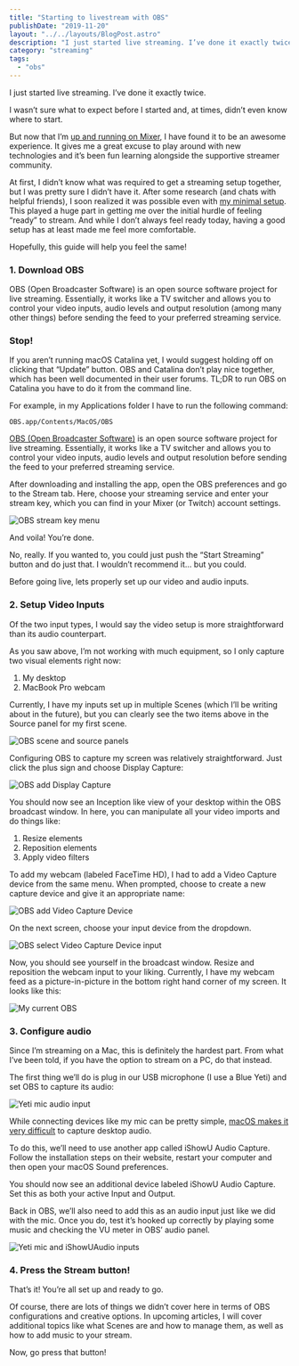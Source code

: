 ```yaml
---
title: "Starting to livestream with OBS"
publishDate: "2019-11-20"
layout: "../../layouts/BlogPost.astro"
description: "I just started live streaming. I’ve done it exactly twice. I wasn’t sure what to expect before I started and, at times, didn’t even know where to start."
category: "streaming"
tags:
  - "obs"
---
```


I just started live streaming. I’ve done it exactly twice.

I wasn’t sure what to expect before I started and, at times, didn’t even know where to start.

But now that I’m [up and running on Mixer](https://mixer.com/ryanharris), I have found it to be an awesome experience. It gives me a great excuse to play around with new technologies and it’s been fun learning alongside the supportive streamer community.

At first, I didn’t know what was required to get a streaming setup together, but I was pretty sure I didn’t have it. After some research (and chats with helpful friends), I soon realized it was possible even with [my minimal setup](https://ryanharris.dev/uses/). This played a huge part in getting me over the initial hurdle of feeling “ready” to stream. And while I don’t always feel ready today, having a good setup has at least made me feel more comfortable.

Hopefully, this guide will help you feel the same!

### 1. Download OBS

OBS (Open Broadcaster Software) is an open source software project for live streaming. Essentially, it works like a TV switcher and allows you to control your video inputs, audio levels and output resolution (among many other things) before sending the feed to your preferred streaming service.

### Stop!

If you aren’t running macOS Catalina yet, I would suggest holding off on clicking that “Update” button. OBS and Catalina don’t play nice together, which has been well documented in their user forums. TL;DR to run OBS on Catalina you have to do it from the command line.

For example, in my Applications folder I have to run the following command:

```
OBS.app/Contents/MacOS/OBS
```

[OBS (Open Broadcaster Software)](https://obsproject.com/) is an open source software project for live streaming. Essentially, it works like a TV switcher and allows you to control your video inputs, audio levels and output resolution before sending the feed to your preferred streaming service.

After downloading and installing the app, open the OBS preferences and go to the Stream tab. Here, choose your streaming service and enter your stream key, which you can find in your Mixer (or Twitch) account settings.

![OBS stream key menu](../assets/going-live-with-obs/01-stream-key-menu.png)

And voila! You’re done.

No, really. If you wanted to, you could just push the “Start Streaming” button and do just that. I wouldn’t recommend it… but you could.

Before going live, lets properly set up our video and audio inputs.

### 2. Setup Video Inputs

Of the two input types, I would say the video setup is more straightforward than its audio counterpart.

As you saw above, I’m not working with much equipment, so I only capture two visual elements right now:

1. My desktop
2. MacBook Pro webcam

Currently, I have my inputs set up in multiple Scenes (which I’ll be writing about in the future), but you can clearly see the two items above in the Source panel for my first scene.

![OBS scene and source panels](../assets/going-live-with-obs/02-scenes-and-sources.png)

Configuring OBS to capture my screen was relatively straightforward. Just click the plus sign and choose Display Capture:

![OBS add Display Capture](../assets/going-live-with-obs/03-display-capture.png)

You should now see an Inception like view of your desktop within the OBS broadcast window. In here, you can manipulate all your video imports and do things like:

1. Resize elements
2. Reposition elements
3. Apply video filters

To add my webcam (labeled FaceTime HD), I had to add a Video Capture device from the same menu. When prompted, choose to create a new capture device and give it an appropriate name:

![OBS add Video Capture Device](../assets/going-live-with-obs/04-video-capture-device.png)

On the next screen, choose your input device from the dropdown.

![OBS select Video Capture Device input](../assets/going-live-with-obs/05-video-device-dropdown.png)

Now, you should see yourself in the broadcast window. Resize and reposition the webcam input to your liking. Currently, I have my webcam feed as a picture-in-picture in the bottom right hand corner of my screen. It looks like this:

![My current OBS](../assets/going-live-with-obs/06-my-current-setup.png)

### 3. Configure audio

Since I’m streaming on a Mac, this is definitely the hardest part. From what I’ve been told, if you have the option to stream on a PC, do that instead.

The first thing we’ll do is plug in our USB microphone (I use a Blue Yeti) and set OBS to capture its audio:

![Yeti mic audio input](../assets/going-live-with-obs/07-yeti-mic.png)

While connecting devices like my mic can be pretty simple, [macOS makes it very difficult](https://lofi-gaming.org.uk/blog/2016/09/17/capture-mac-desktop-audio-obs/) to capture desktop audio.

To do this, we’ll need to use another app called iShowU Audio Capture. Follow the installation steps on their website, restart your computer and then open your macOS Sound preferences.

You should now see an additional device labeled iShowU Audio Capture. Set this as both your active Input and Output.

Back in OBS, we’ll also need to add this as an audio input just like we did with the mic. Once you do, test it’s hooked up correctly by playing some music and checking the VU meter in OBS’ audio panel.

![Yeti mic and iShowUAudio inputs](../assets/going-live-with-obs/08-yeti-and-ishowu-audio.png)

### 4. Press the Stream button!

That’s it! You’re all set up and ready to go.

Of course, there are lots of things we didn’t cover here in terms of OBS configurations and creative options. In upcoming articles, I will cover additional topics like what Scenes are and how to manage them, as well as how to add music to your stream.

Now, go press that button!
